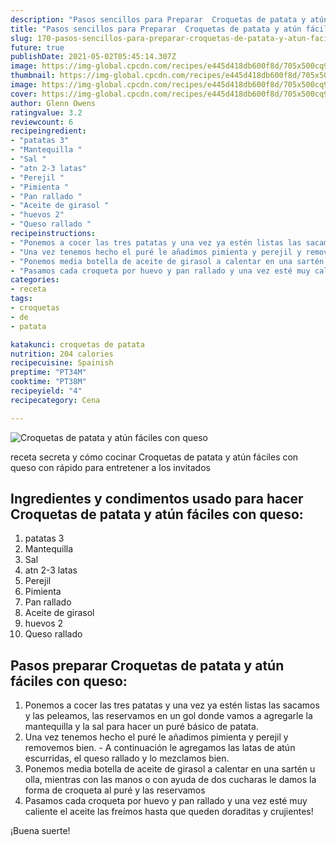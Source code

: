 ```yaml
---
description: "Pasos sencillos para Preparar  Croquetas de patata y atún fáciles con queso"
title: "Pasos sencillos para Preparar  Croquetas de patata y atún fáciles con queso"
slug: 170-pasos-sencillos-para-preparar-croquetas-de-patata-y-atun-faciles-con-queso
future: true
publishDate: 2021-05-02T05:45:14.307Z
image: https://img-global.cpcdn.com/recipes/e445d418db600f8d/705x500cq90/croquetas-de-patata-y-atun-faciles-con-queso-foto-principal.jpg
thumbnail: https://img-global.cpcdn.com/recipes/e445d418db600f8d/705x500cq90/croquetas-de-patata-y-atun-faciles-con-queso-foto-principal.jpg
image: https://img-global.cpcdn.com/recipes/e445d418db600f8d/705x500cq90/croquetas-de-patata-y-atun-faciles-con-queso-foto-principal.jpg
cover: https://img-global.cpcdn.com/recipes/e445d418db600f8d/705x500cq90/croquetas-de-patata-y-atun-faciles-con-queso-foto-principal.jpg
author: Glenn Owens
ratingvalue: 3.2
reviewcount: 6
recipeingredient:
- "patatas 3"
- "Mantequilla "
- "Sal "
- "atn 2-3 latas"
- "Perejil "
- "Pimienta "
- "Pan rallado "
- "Aceite de girasol "
- "huevos 2"
- "Queso rallado "
recipeinstructions:
- "Ponemos a cocer las tres patatas y una vez ya estén listas las sacamos y las peleamos, las reservamos en un gol donde vamos a agregarle la mantequilla y la sal para hacer un puré básico de patata."
- "Una vez tenemos hecho el puré le añadimos pimienta y perejil y removemos bien.  A continuación le agregamos las latas de atún escurridas, el queso rallado y lo mezclamos bien."
- "Ponemos media botella de aceite de girasol a calentar en una sartén u olla, mientras con las manos o con ayuda de dos cucharas le damos la forma de croqueta al puré y las reservamos"
- "Pasamos cada croqueta por huevo y pan rallado y una vez esté muy caliente el aceite las freímos hasta que queden doraditas y crujientes!"
categories:
- receta
tags:
- croquetas
- de
- patata

katakunci: croquetas de patata 
nutrition: 204 calories
recipecuisine: Spainish
preptime: "PT34M"
cooktime: "PT38M"
recipeyield: "4"
recipecategory: Cena

---
```



![Croquetas de patata y atún fáciles con queso](https://img-global.cpcdn.com/recipes/e445d418db600f8d/705x500cq90/croquetas-de-patata-y-atun-faciles-con-queso-foto-principal.jpg)

receta secreta y cómo cocinar Croquetas de patata y atún fáciles con queso con rápido para entretener a los invitados

<!--inarticleads1-->

## Ingredientes y condimentos usado para hacer Croquetas de patata y atún fáciles con queso:

1. patatas 3
1. Mantequilla 
1. Sal 
1. atn 2-3 latas
1. Perejil 
1. Pimienta 
1. Pan rallado 
1. Aceite de girasol 
1. huevos 2
1. Queso rallado 



<!--inarticleads2-->

## Pasos preparar Croquetas de patata y atún fáciles con queso:

1. Ponemos a cocer las tres patatas y una vez ya estén listas las sacamos y las peleamos, las reservamos en un gol donde vamos a agregarle la mantequilla y la sal para hacer un puré básico de patata.
1. Una vez tenemos hecho el puré le añadimos pimienta y perejil y removemos bien.  - A continuación le agregamos las latas de atún escurridas, el queso rallado y lo mezclamos bien.
1. Ponemos media botella de aceite de girasol a calentar en una sartén u olla, mientras con las manos o con ayuda de dos cucharas le damos la forma de croqueta al puré y las reservamos
1. Pasamos cada croqueta por huevo y pan rallado y una vez esté muy caliente el aceite las freímos hasta que queden doraditas y crujientes!



¡Buena suerte!

